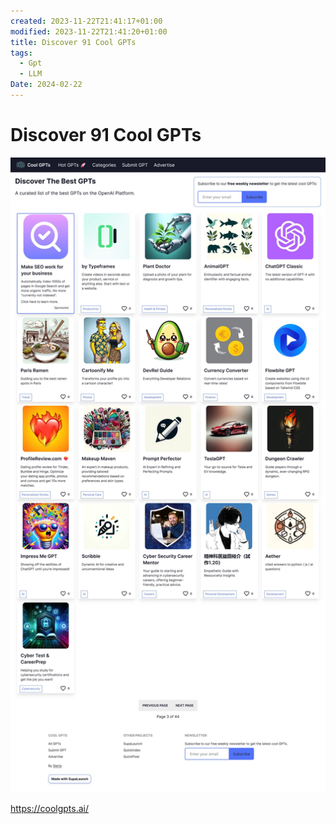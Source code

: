 ```yaml
---
created: 2023-11-22T21:41:17+01:00
modified: 2023-11-22T21:41:20+01:00
title: Discover 91 Cool GPTs
tags:
  - Gpt
  - LLM
Date: 2024-02-22
---
```


# Discover 91 Cool GPTs

![](../_asset/2023-11-22_Discover91CoolGPTs_image_1.jpg)

<https://coolgpts.ai/>
